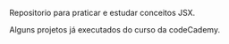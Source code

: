 Repositorio para praticar e estudar conceitos JSX.

Alguns projetos já executados do curso da codeCademy.
